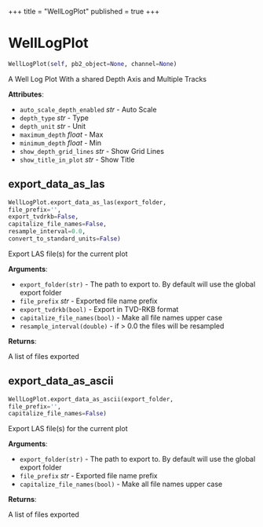 +++
title = "WellLogPlot"
published = true
+++


# WellLogPlot
```python
WellLogPlot(self, pb2_object=None, channel=None)
```

A Well Log Plot With a shared Depth Axis and Multiple Tracks

**Attributes**:

- `auto_scale_depth_enabled` _str_ - Auto Scale
- `depth_type` _str_ - Type
- `depth_unit` _str_ - Unit
- `maximum_depth` _float_ - Max
- `minimum_depth` _float_ - Min
- `show_depth_grid_lines` _str_ - Show Grid Lines
- `show_title_in_plot` _str_ - Show Title
  

## export_data_as_las
```python
WellLogPlot.export_data_as_las(export_folder,
file_prefix='',
export_tvdrkb=False,
capitalize_file_names=False,
resample_interval=0.0,
convert_to_standard_units=False)
```
Export LAS file(s) for the current plot

**Arguments**:

- `export_folder(str)` - The path to export to. By default will use the global export folder
- `file_prefix` _str_ - Exported file name prefix
- `export_tvdrkb(bool)` - Export in TVD-RKB format
- `capitalize_file_names(bool)` - Make all file names upper case
- `resample_interval(double)` - if > 0.0 the files will be resampled
  

**Returns**:

  A list of files exported
  

## export_data_as_ascii
```python
WellLogPlot.export_data_as_ascii(export_folder,
file_prefix='',
capitalize_file_names=False)
```
Export LAS file(s) for the current plot

**Arguments**:

- `export_folder(str)` - The path to export to. By default will use the global export folder
- `file_prefix` _str_ - Exported file name prefix
- `capitalize_file_names(bool)` - Make all file names upper case
  

**Returns**:

  A list of files exported
  
